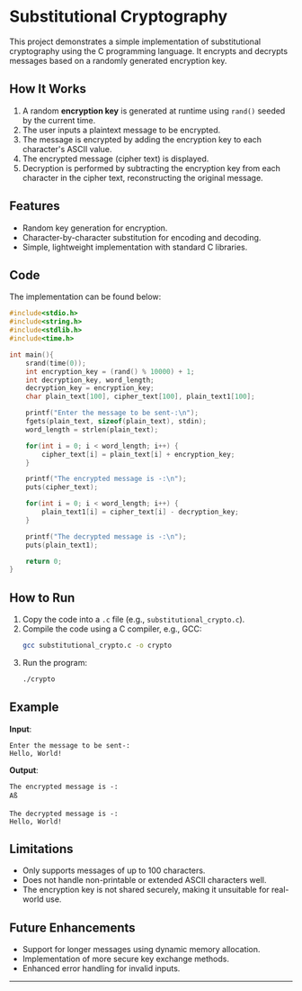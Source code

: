 
# Substitutional Cryptography

This project demonstrates a simple implementation of substitutional cryptography using the C programming language. It encrypts and decrypts messages based on a randomly generated encryption key.

## How It Works

1. A random **encryption key** is generated at runtime using `rand()` seeded by the current time.
2. The user inputs a plaintext message to be encrypted.
3. The message is encrypted by adding the encryption key to each character's ASCII value.
4. The encrypted message (cipher text) is displayed.
5. Decryption is performed by subtracting the encryption key from each character in the cipher text, reconstructing the original message.

## Features

- Random key generation for encryption.
- Character-by-character substitution for encoding and decoding.
- Simple, lightweight implementation with standard C libraries.

## Code

The implementation can be found below:

```c
#include<stdio.h>
#include<string.h>
#include<stdlib.h>
#include<time.h>

int main(){
    srand(time(0));
    int encryption_key = (rand() % 10000) + 1;
    int decryption_key, word_length;
    decryption_key = encryption_key;
    char plain_text[100], cipher_text[100], plain_text1[100];

    printf("Enter the message to be sent-:\n");
    fgets(plain_text, sizeof(plain_text), stdin);
    word_length = strlen(plain_text);

    for(int i = 0; i < word_length; i++) {
        cipher_text[i] = plain_text[i] + encryption_key;
    }

    printf("The encrypted message is -:\n");
    puts(cipher_text);

    for(int i = 0; i < word_length; i++) {
        plain_text1[i] = cipher_text[i] - decryption_key;
    }

    printf("The decrypted message is -:\n");
    puts(plain_text1);

    return 0;
}
```

## How to Run

1. Copy the code into a `.c` file (e.g., `substitutional_crypto.c`).
2. Compile the code using a C compiler, e.g., GCC:
   ```bash
   gcc substitutional_crypto.c -o crypto
   ```
3. Run the program:
   ```bash
   ./crypto
   ```

## Example

**Input**:  
```
Enter the message to be sent-:
Hello, World!
```

**Output**:  
```
The encrypted message is -:
Aß

The decrypted message is -:
Hello, World!
```

## Limitations

- Only supports messages of up to 100 characters.
- Does not handle non-printable or extended ASCII characters well.
- The encryption key is not shared securely, making it unsuitable for real-world use.

## Future Enhancements

- Support for longer messages using dynamic memory allocation.
- Implementation of more secure key exchange methods.
- Enhanced error handling for invalid inputs.

---
